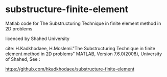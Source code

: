 # substructure-finite-element
Matlab code for The Substructuring Technique in finite element method in 2D problems

licenced by Shahed University

cite: H.Kadkhodaee, H.Moslemi."The Substructuring Technique in finite element method in 2D problems" MATLAB, Version 7.6.0(2008), University of Shahed, See :

https://github.com/hkadkhodaee/substructure-finite-element

